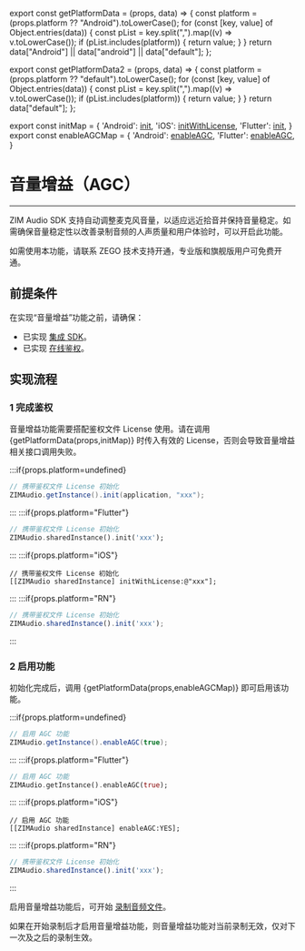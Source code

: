 export const getPlatformData = (props, data) => {
    const platform = (props.platform ?? "Android").toLowerCase();
    for (const [key, value] of Object.entries(data)) {
        const pList = key.split(",").map((v) => v.toLowerCase());
        if (pList.includes(platform)) {
            return value;
        }
    }
    return data["Android"] || data["android"] || data["default"];
};

export const getPlatformData2 = (props, data) => {
    const platform = (props.platform ?? "default").toLowerCase();
    for (const [key, value] of Object.entries(data)) {
        const pList = key.split(",").map((v) => v.toLowerCase());
        if (pList.includes(platform)) {
            return value;
        }
    }
    return data["default"];
};

export const initMap = {
  'Android': <a href="@init" target='_blank'>init</a>,
  'iOS': <a href="@initWithLicense" target='_blank'>initWithLicense</a>,
  'Flutter': <a href="https://pub.dev/documentation/zego_zim_audio/latest/zego_zim_audio/ZIMAudio/init.html" target='_blank'>init</a>,
}
export const enableAGCMap = {
  'Android': <a href="@enableAGC" target='_blank'>enableAGC</a>,
  'Flutter': <a href="https://pub.dev/documentation/zego_zim_audio/latest/zego_zim_audio/ZIMAudio/enableAGC.html" target='_blank'>enableAGC</a>,
}

# 音量增益（AGC）

- - -

ZIM Audio SDK 支持自动调整麦克风音量，以适应远近拾音并保持音量稳定。如需确保音量稳定性以改善录制音频的人声质量和用户体验时，可以开启此功能。

<Warning title="注意">

如需使用本功能，请联系 ZEGO 技术支持开通，专业版和旗舰版用户可免费开通。
</Warning>

## 前提条件

在实现“音量增益”功能之前，请确保：
- 已实现 [集成 SDK](/zim-rn/zim-audio/integrate-the-zim-audio-sdk)。
- 已实现 [在线鉴权](/zim-rn/zim-audio/implement-online-authentication)。


## 实现流程

### 1 完成鉴权

音量增益功能需要搭配鉴权文件 License 使用。请在调用 {getPlatformData(props,initMap)} 时传入有效的 License，否则会导致音量增益相关接口调用失败。

:::if{props.platform=undefined}

```java
// 携带鉴权文件 License 初始化
ZIMAudio.getInstance().init(application, "xxx");
```
:::
:::if{props.platform="Flutter"}

```dart
// 携带鉴权文件 License 初始化
ZIMAudio.sharedInstance().init('xxx');
```
:::
:::if{props.platform="iOS"}

```objc
// 携带鉴权文件 License 初始化
[[ZIMAudio sharedInstance] initWithLicense:@"xxx"];
```
:::
:::if{props.platform="RN"}
```typescript
// 携带鉴权文件 License 初始化
ZIMAudio.sharedInstance().init('xxx');
```
:::

### 2 启用功能

初始化完成后，调用 {getPlatformData(props,enableAGCMap)} 即可启用该功能。

:::if{props.platform=undefined}

```java
// 启用 AGC 功能
ZIMAudio.getInstance().enableAGC(true);
```
:::
:::if{props.platform="Flutter"}
```dart
// 启用 AGC 功能
ZIMAudio.getInstance().enableAGC(true);
```
:::
:::if{props.platform="iOS"}

```objc
// 启用 AGC 功能
[[ZIMAudio sharedInstance] enableAGC:YES];
```
:::
:::if{props.platform="RN"}
```typescript
// 携带鉴权文件 License 初始化
ZIMAudio.sharedInstance().init('xxx');
```
:::

启用音量增益功能后，可开始 [录制音频文件](/zim-rn/zim-audio/send-and-receive-audio-messages#4-录制音频文件)。

<Note title="说明">

如果在开始录制后才启用音量增益功能，则音量增益功能对当前录制无效，仅对下一次及之后的录制生效。
</Note>
<Content platform="RN" />